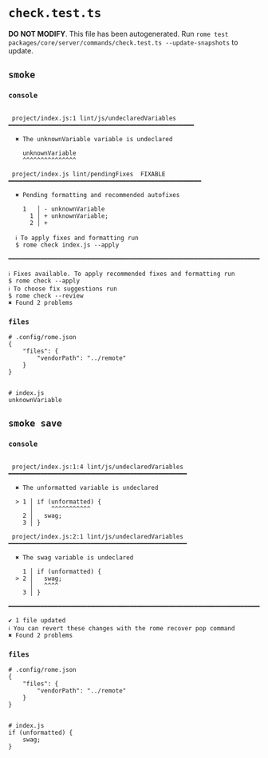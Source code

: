 # `check.test.ts`

**DO NOT MODIFY**. This file has been autogenerated. Run `rome test packages/core/server/commands/check.test.ts --update-snapshots` to update.

## `smoke`

### `console`

```

 project/index.js:1 lint/js/undeclaredVariables ━━━━━━━━━━━━━━━━━━━━━━━━━━━━━━━━━━━━━━━━━━━━━━━━━━━━

  ✖ The unknownVariable variable is undeclared

    unknownVariable
    ^^^^^^^^^^^^^^^

 project/index.js lint/pendingFixes  FIXABLE  ━━━━━━━━━━━━━━━━━━━━━━━━━━━━━━━━━━━━━━━━━━━━━━━━━━━━━━

  ✖ Pending formatting and recommended autofixes

    1   │ - unknownVariable
      1 │ + unknownVariable;
      2 │ +

  ℹ To apply fixes and formatting run
  $ rome check index.js --apply

━━━━━━━━━━━━━━━━━━━━━━━━━━━━━━━━━━━━━━━━━━━━━━━━━━━━━━━━━━━━━━━━━━━━━━━━━━━━━━━━━━━━━━━━━━━━━━━━━━━━

ℹ Fixes available. To apply recommended fixes and formatting run
$ rome check --apply
ℹ To choose fix suggestions run
$ rome check --review
✖ Found 2 problems

```

### `files`

```
# .config/rome.json
{
	"files": {
		"vendorPath": "../remote"
	}
}


# index.js
unknownVariable

```

## `smoke save`

### `console`

```

 project/index.js:1:4 lint/js/undeclaredVariables ━━━━━━━━━━━━━━━━━━━━━━━━━━━━━━━━━━━━━━━━━━━━━━━━━━

  ✖ The unformatted variable is undeclared

  > 1 │ if (unformatted) {
      │     ^^^^^^^^^^^
    2 │   swag;
    3 │ }

 project/index.js:2:1 lint/js/undeclaredVariables ━━━━━━━━━━━━━━━━━━━━━━━━━━━━━━━━━━━━━━━━━━━━━━━━━━

  ✖ The swag variable is undeclared

    1 │ if (unformatted) {
  > 2 │   swag;
      │   ^^^^
    3 │ }

━━━━━━━━━━━━━━━━━━━━━━━━━━━━━━━━━━━━━━━━━━━━━━━━━━━━━━━━━━━━━━━━━━━━━━━━━━━━━━━━━━━━━━━━━━━━━━━━━━━━

✔ 1 file updated
ℹ You can revert these changes with the rome recover pop command
✖ Found 2 problems

```

### `files`

```
# .config/rome.json
{
	"files": {
		"vendorPath": "../remote"
	}
}


# index.js
if (unformatted) {
	swag;
}


```
